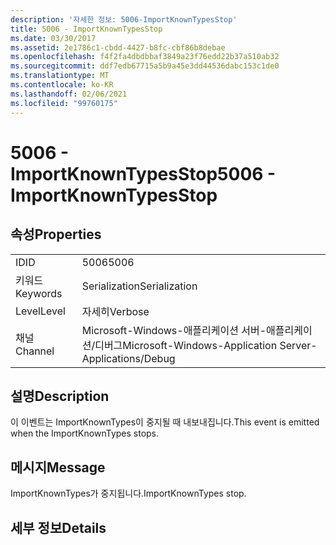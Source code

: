```yaml
---
description: '자세한 정보: 5006-ImportKnownTypesStop'
title: 5006 - ImportKnownTypesStop
ms.date: 03/30/2017
ms.assetid: 2e1786c1-cbdd-4427-b8fc-cbf86b8debae
ms.openlocfilehash: f4f2fa4dbdbbaf3849a23f76edd22b37a510ab32
ms.sourcegitcommit: ddf7edb67715a5b9a45e3dd44536dabc153c1de0
ms.translationtype: MT
ms.contentlocale: ko-KR
ms.lasthandoff: 02/06/2021
ms.locfileid: "99760175"
---
```

# <a name="5006---importknowntypesstop"></a><span data-ttu-id="70eb8-103">5006 - ImportKnownTypesStop</span><span class="sxs-lookup"><span data-stu-id="70eb8-103">5006 - ImportKnownTypesStop</span></span>

## <a name="properties"></a><span data-ttu-id="70eb8-104">속성</span><span class="sxs-lookup"><span data-stu-id="70eb8-104">Properties</span></span>  
  
|||  
|-|-|  
|<span data-ttu-id="70eb8-105">ID</span><span class="sxs-lookup"><span data-stu-id="70eb8-105">ID</span></span>|<span data-ttu-id="70eb8-106">5006</span><span class="sxs-lookup"><span data-stu-id="70eb8-106">5006</span></span>|  
|<span data-ttu-id="70eb8-107">키워드</span><span class="sxs-lookup"><span data-stu-id="70eb8-107">Keywords</span></span>|<span data-ttu-id="70eb8-108">Serialization</span><span class="sxs-lookup"><span data-stu-id="70eb8-108">Serialization</span></span>|  
|<span data-ttu-id="70eb8-109">Level</span><span class="sxs-lookup"><span data-stu-id="70eb8-109">Level</span></span>|<span data-ttu-id="70eb8-110">자세히</span><span class="sxs-lookup"><span data-stu-id="70eb8-110">Verbose</span></span>|  
|<span data-ttu-id="70eb8-111">채널</span><span class="sxs-lookup"><span data-stu-id="70eb8-111">Channel</span></span>|<span data-ttu-id="70eb8-112">Microsoft-Windows-애플리케이션 서버-애플리케이션/디버그</span><span class="sxs-lookup"><span data-stu-id="70eb8-112">Microsoft-Windows-Application Server-Applications/Debug</span></span>|  
  
## <a name="description"></a><span data-ttu-id="70eb8-113">설명</span><span class="sxs-lookup"><span data-stu-id="70eb8-113">Description</span></span>  

 <span data-ttu-id="70eb8-114">이 이벤트는 ImportKnownTypes이 중지될 때 내보내집니다.</span><span class="sxs-lookup"><span data-stu-id="70eb8-114">This event is emitted when the ImportKnownTypes stops.</span></span>  
  
## <a name="message"></a><span data-ttu-id="70eb8-115">메시지</span><span class="sxs-lookup"><span data-stu-id="70eb8-115">Message</span></span>  

 <span data-ttu-id="70eb8-116">ImportKnownTypes가 중지됩니다.</span><span class="sxs-lookup"><span data-stu-id="70eb8-116">ImportKnownTypes stop.</span></span>  
  
## <a name="details"></a><span data-ttu-id="70eb8-117">세부 정보</span><span class="sxs-lookup"><span data-stu-id="70eb8-117">Details</span></span>
